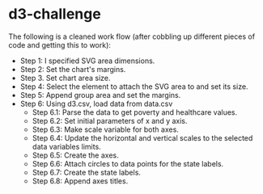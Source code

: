 # d3-challenge
<p>The following is a cleaned work flow (after cobbling up different pieces of code and getting this to work):</p>
<ul>
  <li>Step 1: I specified SVG area dimensions.</li>
  <li>Step 2: Set the chart's margins.</li>
  <li>Step 3. Set chart area size.</li>
  <li>Step 4: Select the element to attach the SVG area to and set its size.</li>
  <li>Step 5: Append group area and set the margins.</li>
  <li>Step 6: Using d3.csv, load data from data.csv
    <ul>
      <li>Step 6.1: Parse the data to get poverty and healthcare values.</li>
      <li>Step 6.2: Set initial parameters of x and y axis.</li>
      <li>Step 6.3: Make scale variable for both axes.</li>
      <li>Step 6.4: Update the horizontal and vertical scales to the selected data variables limits.</li>
      <li>Step 6.5: Create the axes.</li>
      <li>Step 6.6: Attach circles to data points for the state labels.</li>
      <li>Step 6.7: Create the state labels.</li>
      <li>Step 6.8: Append axes titles.</li>
    </ul>
  </li>
</ul>
